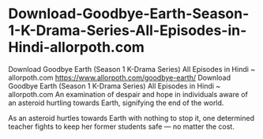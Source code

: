# Download-Goodbye-Earth-Season-1-K-Drama-Series-All-Episodes-in-Hindi-allorpoth.com
Download Goodbye Earth (Season 1 K-Drama Series) All Episodes in Hindi ~ allorpoth.com
https://www.allorpoth.com/goodbye-earth/
Download Goodbye Earth (Season 1 K-Drama Series) All Episodes in Hindi ~ allorpoth.com
An examination of despair and hope in individuals aware of an asteroid hurtling towards Earth, signifying the end of the world.


As an asteroid hurtles towards Earth with nothing to stop it, one determined teacher fights to keep her former students safe — no matter the cost.
